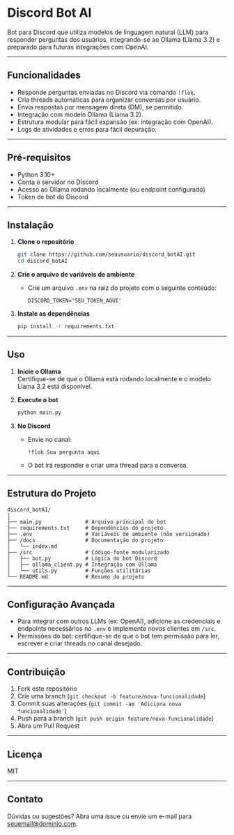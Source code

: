 # Discord Bot AI

Bot para Discord que utiliza modelos de linguagem natural (LLM) para responder perguntas dos usuários, integrando-se ao Ollama (Llama 3.2) e preparado para futuras integrações com OpenAI.

---

## Funcionalidades

- Responde perguntas enviadas no Discord via comando `!flok`.
- Cria threads automáticas para organizar conversas por usuário.
- Envia respostas por mensagem direta (DM), se permitido.
- Integração com modelo Ollama (Llama 3.2).
- Estrutura modular para fácil expansão (ex: integração com OpenAI).
- Logs de atividades e erros para fácil depuração.

---

## Pré-requisitos

- Python 3.10+
- Conta e servidor no Discord
- Acesso ao Ollama rodando localmente (ou endpoint configurado)
- Token de bot do Discord

---

## Instalação

1. **Clone o repositório**
   ```bash
   git clone https://github.com/seuusuario/discord_botAI.git
   cd discord_botAI
   ```

2. **Crie o arquivo de variáveis de ambiente**
   - Crie um arquivo `.env` na raiz do projeto com o seguinte conteúdo:
     ```
     DISCORD_TOKEN='SEU_TOKEN_AQUI'
     ```

3. **Instale as dependências**
   ```bash
   pip install -r requirements.txt
   ```

---

## Uso

1. **Inicie o Ollama**  
   Certifique-se de que o Ollama está rodando localmente e o modelo Llama 3.2 está disponível.

2. **Execute o bot**
   ```bash
   python main.py
   ```

3. **No Discord**
   - Envie no canal:
     ```
     !flok Sua pergunta aqui
     ```
   - O bot irá responder e criar uma thread para a conversa.

---

## Estrutura do Projeto

```
discord_botAI/
│
├── main.py              # Arquivo principal do bot
├── requirements.txt     # Dependências do projeto
├── .env                 # Variáveis de ambiente (não versionado)
├── /docs                # Documentação do projeto
│   └── index.md
├── /src                 # Código-fonte modularizado
│   ├── bot.py           # Lógica do bot Discord
│   ├── ollama_client.py # Integração com Ollama
│   └── utils.py         # Funções utilitárias
└── README.md            # Resumo do projeto
```

---

## Configuração Avançada

- Para integrar com outros LLMs (ex: OpenAI), adicione as credenciais e endpoints necessários no `.env` e implemente novos clientes em `/src`.
- Permissões do bot: certifique-se de que o bot tem permissão para ler, escrever e criar threads no canal desejado.

---

## Contribuição

1. Fork este repositório
2. Crie uma branch (`git checkout -b feature/nova-funcionalidade`)
3. Commit suas alterações (`git commit -am 'Adiciona nova funcionalidade'`)
4. Push para a branch (`git push origin feature/nova-funcionalidade`)
5. Abra um Pull Request

---

## Licença

MIT

---

## Contato

Dúvidas ou sugestões? Abra uma issue ou envie um e-mail para [seuemail@dominio.com](mailto:seuemail@dominio.com).
